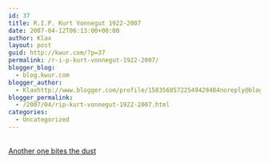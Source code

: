 ```yaml
---
id: 37
title: R.I.P. Kurt Vonnegut 1922-2007
date: 2007-04-12T06:13:00+00:00
author: Klax
layout: post
guid: http://kwur.com/?p=37
permalink: /r-i-p-kurt-vonnegut-1922-2007/
blogger_blog:
  - blog.kwur.com
blogger_author:
  - Klaxhttp://www.blogger.com/profile/15835685722549429484noreply@blogger.com
blogger_permalink:
  - /2007/04/rip-kurt-vonnegut-1922-2007.html
categories:
  - Uncategorized
---
```

<div class="pf-content">
  <p>
    <a onblur="try {parent.deselectBloggerImageGracefully();} catch(e) {}" href="http://www.kwur.com/blog/uploaded_images/cls-a0a0r9-a-709093.jpg"><img style="margin: 0pt 10px 10px 0pt; float: left; cursor: pointer;" src="http://www.kwur.com/blog/uploaded_images/cls-a0a0r9-a-709082.jpg" alt="" border="0" /></a><br /><a href="http://www.nytimes.com/2007/04/12/books/12vonnegut.html?ex=1334030400&en=5f47f4f343376a1f&ei=5088&partner=rssnyt&emc=rss">Another one bites the dust</a>
  </p>
</div>